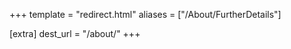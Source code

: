 +++
template = "redirect.html"
aliases = ["/About/FurtherDetails"]

[extra]
dest_url = "/about/"
+++

